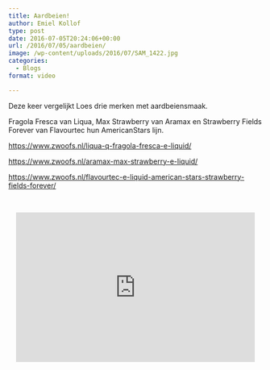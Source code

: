 ```yaml
---
title: Aardbeien!
author: Emiel Kollof
type: post
date: 2016-07-05T20:24:06+00:00
url: /2016/07/05/aardbeien/
image: /wp-content/uploads/2016/07/SAM_1422.jpg
categories:
  - Blogs
format: video

---
```

Deze keer vergelijkt Loes drie merken met aardbeiensmaak.

Fragola Fresca van Liqua, Max Strawberry van Aramax en Strawberry Fields Forever van Flavourtec hun AmericanStars lijn.

<a href="https://www.zwoofs.nl/liqua-q-fragola-fresca-e-liquid/" target="_blank">https://www.zwoofs.nl/liqua-q-fragola-fresca-e-liquid/</a>

<a href="https://www.zwoofs.nl/aramax-max-strawberry-e-liquid/" target="_blank">https://www.zwoofs.nl/aramax-max-strawberry-e-liquid/</a>

<a href="https://www.zwoofs.nl/flavourtec-e-liquid-american-stars-strawberry-fields-forever/" target="_blank">https://www.zwoofs.nl/flavourtec-e-liquid-american-stars-strawberry-fields-forever/</a>

&nbsp;

<span class="embed-youtube" style="text-align:center; display: block;"><iframe class='youtube-player' type='text/html' width='474' height='297' src='https://www.youtube.com/embed/NVWQQCSBxTs?version=3&#038;rel=1&#038;fs=1&#038;autohide=2&#038;showsearch=0&#038;showinfo=1&#038;iv_load_policy=1&#038;wmode=transparent' allowfullscreen='true' style='border:0;'></iframe></span>